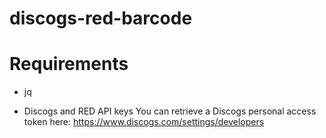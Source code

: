 # discogs-red-barcode

# Requirements

* jq

* Discogs and RED API keys
You can retrieve a Discogs personal access token here: https://www.discogs.com/settings/developers
